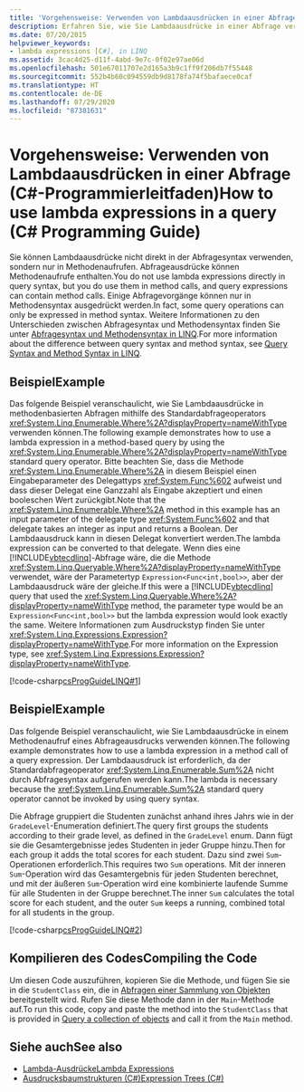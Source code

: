 ```yaml
---
title: 'Vorgehensweise: Verwenden von Lambdaausdrücken in einer Abfrage (C#-Programmierleitfaden)'
description: Erfahren Sie, wie Sie Lambdaausdrücke in einer Abfrage verwenden. Hier finden Sie Codebeispiele und zusätzliche verfügbare Ressourcen.
ms.date: 07/20/2015
helpviewer_keywords:
- lambda expressions [C#], in LINQ
ms.assetid: 3cac4d25-d11f-4abd-9e7c-0f02e97ae06d
ms.openlocfilehash: 501e67011707e2d165a3b9c1ff9f206db7f55448
ms.sourcegitcommit: 552b4b60c094559db9d8178fa74f5bafaece0caf
ms.translationtype: HT
ms.contentlocale: de-DE
ms.lasthandoff: 07/29/2020
ms.locfileid: "87381631"
---
```

# <a name="how-to-use-lambda-expressions-in-a-query-c-programming-guide"></a><span data-ttu-id="5a2eb-104">Vorgehensweise: Verwenden von Lambdaausdrücken in einer Abfrage (C#-Programmierleitfaden)</span><span class="sxs-lookup"><span data-stu-id="5a2eb-104">How to use lambda expressions in a query (C# Programming Guide)</span></span>
<span data-ttu-id="5a2eb-105">Sie können Lambdaausdrücke nicht direkt in der Abfragesyntax verwenden, sondern nur in Methodenaufrufen. Abfrageausdrücke können Methodenaufrufe enthalten.</span><span class="sxs-lookup"><span data-stu-id="5a2eb-105">You do not use lambda expressions directly in query syntax, but you do use them in method calls, and query expressions can contain method calls.</span></span> <span data-ttu-id="5a2eb-106">Einige Abfragevorgänge können nur in Methodensyntax ausgedrückt werden.</span><span class="sxs-lookup"><span data-stu-id="5a2eb-106">In fact, some query operations can only be expressed in method syntax.</span></span> <span data-ttu-id="5a2eb-107">Weitere Informationen zu den Unterschieden zwischen Abfragesyntax und Methodensyntax finden Sie unter [Abfragesyntax und Methodensyntax in LINQ](../concepts/linq/query-syntax-and-method-syntax-in-linq.md).</span><span class="sxs-lookup"><span data-stu-id="5a2eb-107">For more information about the difference between query syntax and method syntax, see [Query Syntax and Method Syntax in LINQ](../concepts/linq/query-syntax-and-method-syntax-in-linq.md).</span></span>  
  
## <a name="example"></a><span data-ttu-id="5a2eb-108">Beispiel</span><span class="sxs-lookup"><span data-stu-id="5a2eb-108">Example</span></span>  
 <span data-ttu-id="5a2eb-109">Das folgende Beispiel veranschaulicht, wie Sie Lambdaausdrücke in methodenbasierten Abfragen mithilfe des Standardabfrageoperators <xref:System.Linq.Enumerable.Where%2A?displayProperty=nameWithType> verwenden können.</span><span class="sxs-lookup"><span data-stu-id="5a2eb-109">The following example demonstrates how to use a lambda expression in a method-based query by using the <xref:System.Linq.Enumerable.Where%2A?displayProperty=nameWithType> standard query operator.</span></span> <span data-ttu-id="5a2eb-110">Bitte beachten Sie, dass die Methode <xref:System.Linq.Enumerable.Where%2A> in diesem Beispiel einen Eingabeparameter des Delegattyps <xref:System.Func%602> aufweist und dass dieser Delegat eine Ganzzahl als Eingabe akzeptiert und einen booleschen Wert zurückgibt.</span><span class="sxs-lookup"><span data-stu-id="5a2eb-110">Note that the <xref:System.Linq.Enumerable.Where%2A> method in this example has an input parameter of the delegate type <xref:System.Func%602> and that delegate takes an integer as input and returns a Boolean.</span></span> <span data-ttu-id="5a2eb-111">Der Lambdaausdruck kann in diesen Delegat konvertiert werden.</span><span class="sxs-lookup"><span data-stu-id="5a2eb-111">The lambda expression can be converted to that delegate.</span></span> <span data-ttu-id="5a2eb-112">Wenn dies eine [!INCLUDE[vbtecdlinq](~/includes/vbtecdlinq-md.md)]-Abfrage wäre, die die Methode <xref:System.Linq.Queryable.Where%2A?displayProperty=nameWithType> verwendet, wäre der Parametertyp `Expression<Func<int,bool>>`, aber der Lambdaausdruck wäre der gleiche.</span><span class="sxs-lookup"><span data-stu-id="5a2eb-112">If this were a [!INCLUDE[vbtecdlinq](~/includes/vbtecdlinq-md.md)] query that used the <xref:System.Linq.Queryable.Where%2A?displayProperty=nameWithType> method, the parameter type would be an `Expression<Func<int,bool>>` but the lambda expression would look exactly the same.</span></span> <span data-ttu-id="5a2eb-113">Weitere Informationen zum Ausdruckstyp finden Sie unter <xref:System.Linq.Expressions.Expression?displayProperty=nameWithType>.</span><span class="sxs-lookup"><span data-stu-id="5a2eb-113">For more information on the Expression type, see <xref:System.Linq.Expressions.Expression?displayProperty=nameWithType>.</span></span>  
  
 [!code-csharp[csProgGuideLINQ#1](~/samples/snippets/csharp/VS_Snippets_VBCSharp/csProgGuideLINQ/CS/csrefLINQHowTos.cs#1)]  
  
## <a name="example"></a><span data-ttu-id="5a2eb-114">Beispiel</span><span class="sxs-lookup"><span data-stu-id="5a2eb-114">Example</span></span>  
 <span data-ttu-id="5a2eb-115">Das folgende Beispiel veranschaulicht, wie Sie Lambdaausdrücke in einem Methodenaufruf eines Abfrageausdrucks verwenden können.</span><span class="sxs-lookup"><span data-stu-id="5a2eb-115">The following example demonstrates how to use a lambda expression in a method call of a query expression.</span></span> <span data-ttu-id="5a2eb-116">Der Lambdaausdruck ist erforderlich, da der Standardabfrageoperator <xref:System.Linq.Enumerable.Sum%2A> nicht durch Abfragesyntax aufgerufen werden kann.</span><span class="sxs-lookup"><span data-stu-id="5a2eb-116">The lambda is necessary because the <xref:System.Linq.Enumerable.Sum%2A> standard query operator cannot be invoked by using query syntax.</span></span>  
  
 <span data-ttu-id="5a2eb-117">Die Abfrage gruppiert die Studenten zunächst anhand ihres Jahrs wie in der `GradeLevel`-Enumeration definiert.</span><span class="sxs-lookup"><span data-stu-id="5a2eb-117">The query first groups the students according to their grade level, as defined in the `GradeLevel` enum.</span></span> <span data-ttu-id="5a2eb-118">Dann fügt sie die Gesamtergebnisse jedes Studenten in jeder Gruppe hinzu.</span><span class="sxs-lookup"><span data-stu-id="5a2eb-118">Then for each group it adds the total scores for each student.</span></span> <span data-ttu-id="5a2eb-119">Dazu sind zwei `Sum`-Operationen erforderlich.</span><span class="sxs-lookup"><span data-stu-id="5a2eb-119">This requires two `Sum` operations.</span></span> <span data-ttu-id="5a2eb-120">Mit der inneren `Sum`-Operation wird das Gesamtergebnis für jeden Studenten berechnet, und mit der äußeren `Sum`-Operation wird eine kombinierte laufende Summe für alle Studenten in der Gruppe berechnet.</span><span class="sxs-lookup"><span data-stu-id="5a2eb-120">The inner `Sum` calculates the total score for each student, and the outer `Sum` keeps a running, combined total for all students in the group.</span></span>  
  
 [!code-csharp[csProgGuideLINQ#2](~/samples/snippets/csharp/VS_Snippets_VBCSharp/csProgGuideLINQ/CS/csrefLINQHowTos.cs#2)]  
  
## <a name="compiling-the-code"></a><span data-ttu-id="5a2eb-121">Kompilieren des Codes</span><span class="sxs-lookup"><span data-stu-id="5a2eb-121">Compiling the Code</span></span>  
 <span data-ttu-id="5a2eb-122">Um diesen Code auszuführen, kopieren Sie die Methode, und fügen Sie sie in die `StudentClass` ein, die in [Abfragen einer Sammlung von Objekten](../../linq/query-a-collection-of-objects.md) bereitgestellt wird. Rufen Sie diese Methode dann in der `Main`-Methode auf.</span><span class="sxs-lookup"><span data-stu-id="5a2eb-122">To run this code, copy and paste the method into the `StudentClass` that is provided in [Query a collection of objects](../../linq/query-a-collection-of-objects.md) and call it from the `Main` method.</span></span>
  
## <a name="see-also"></a><span data-ttu-id="5a2eb-123">Siehe auch</span><span class="sxs-lookup"><span data-stu-id="5a2eb-123">See also</span></span>

- [<span data-ttu-id="5a2eb-124">Lambda-Ausdrücke</span><span class="sxs-lookup"><span data-stu-id="5a2eb-124">Lambda Expressions</span></span>](./lambda-expressions.md)
- [<span data-ttu-id="5a2eb-125">Ausdrucksbaumstrukturen (C#)</span><span class="sxs-lookup"><span data-stu-id="5a2eb-125">Expression Trees (C#)</span></span>](../concepts/expression-trees/index.md)

